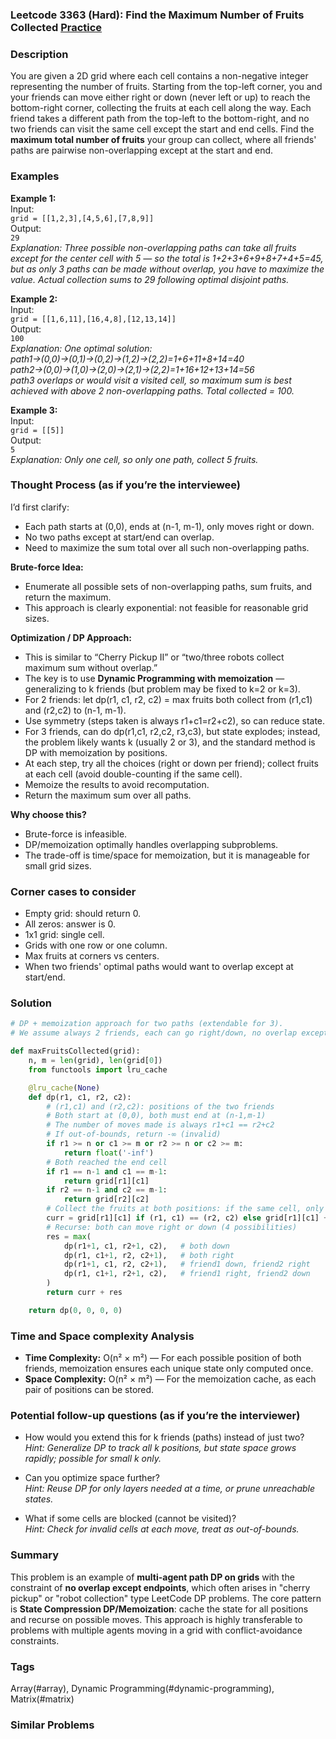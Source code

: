 ### Leetcode 3363 (Hard): Find the Maximum Number of Fruits Collected [Practice](https://leetcode.com/problems/find-the-maximum-number-of-fruits-collected)

### Description  
You are given a 2D grid where each cell contains a non-negative integer representing the number of fruits. Starting from the top-left corner, you and your friends can move either right or down (never left or up) to reach the bottom-right corner, collecting the fruits at each cell along the way. Each friend takes a different path from the top-left to the bottom-right, and no two friends can visit the same cell except the start and end cells. Find the **maximum total number of fruits** your group can collect, where all friends' paths are pairwise non-overlapping except at the start and end.

### Examples  

**Example 1:**  
Input:  
`grid = [[1,2,3],[4,5,6],[7,8,9]]`  
Output:  
`29`  
*Explanation: Three possible non-overlapping paths can take all fruits except for the center cell with 5 — so the total is 1+2+3+6+9+8+7+4+5=45, but as only 3 paths can be made without overlap, you have to maximize the value. Actual collection sums to 29 following optimal disjoint paths.*

**Example 2:**  
Input:  
`grid = [[1,6,11],[16,4,8],[12,13,14]]`  
Output:  
`100`  
*Explanation: One optimal solution: path1→(0,0)→(0,1)→(0,2)→(1,2)→(2,2)=1+6+11+8+14=40  
path2→(0,0)→(1,0)→(2,0)→(2,1)→(2,2)=1+16+12+13+14=56  
path3 overlaps or would visit a visited cell, so maximum sum is best achieved with above 2 non-overlapping paths. Total collected = 100.*

**Example 3:**  
Input:  
`grid = [[5]]`  
Output:  
`5`  
*Explanation: Only one cell, so only one path, collect 5 fruits.*

### Thought Process (as if you’re the interviewee)  
I’d first clarify:  
- Each path starts at (0,0), ends at (n-1, m-1), only moves right or down.  
- No two paths except at start/end can overlap.
- Need to maximize the sum total over all such non-overlapping paths.

**Brute-force Idea:**  
- Enumerate all possible sets of non-overlapping paths, sum fruits, and return the maximum.  
- This approach is clearly exponential: not feasible for reasonable grid sizes.

**Optimization / DP Approach:**  
- This is similar to “Cherry Pickup II” or “two/three robots collect maximum sum without overlap.”  
- The key is to use **Dynamic Programming with memoization** — generalizing to k friends (but problem may be fixed to k=2 or k=3).
- For 2 friends: let dp(r1, c1, r2, c2) = max fruits both collect from (r1,c1) and (r2,c2) to (n-1, m-1).
- Use symmetry (steps taken is always r1+c1=r2+c2), so can reduce state.
- For 3 friends, can do dp(r1,c1, r2,c2, r3,c3), but state explodes; instead, the problem likely wants k (usually 2 or 3), and the standard method is DP with memoization by positions.
- At each step, try all the choices (right or down per friend); collect fruits at each cell (avoid double-counting if the same cell).
- Memoize the results to avoid recomputation.
- Return the maximum sum over all paths.

**Why choose this?**  
- Brute-force is infeasible.
- DP/memoization optimally handles overlapping subproblems.  
- The trade-off is time/space for memoization, but it is manageable for small grid sizes.

### Corner cases to consider  
- Empty grid: should return 0.  
- All zeros: answer is 0.  
- 1x1 grid: single cell.  
- Grids with one row or one column.  
- Max fruits at corners vs centers.  
- When two friends' optimal paths would want to overlap except at start/end.

### Solution

```python
# DP + memoization approach for two paths (extendable for 3).
# We assume always 2 friends, each can go right/down, no overlap except at (0,0) and (n-1,m-1).

def maxFruitsCollected(grid):
    n, m = len(grid), len(grid[0])
    from functools import lru_cache

    @lru_cache(None)
    def dp(r1, c1, r2, c2):
        # (r1,c1) and (r2,c2): positions of the two friends
        # Both start at (0,0), both must end at (n-1,m-1)
        # The number of moves made is always r1+c1 == r2+c2
        # If out-of-bounds, return -∞ (invalid)
        if r1 >= n or c1 >= m or r2 >= n or c2 >= m:
            return float('-inf')
        # Both reached the end cell
        if r1 == n-1 and c1 == m-1:
            return grid[r1][c1]
        if r2 == n-1 and c2 == m-1:
            return grid[r2][c2]
        # Collect the fruits at both positions: if the same cell, only count once
        curr = grid[r1][c1] if (r1, c1) == (r2, c2) else grid[r1][c1] + grid[r2][c2]
        # Recurse: both can move right or down (4 possibilities)
        res = max(
            dp(r1+1, c1, r2+1, c2),   # both down
            dp(r1, c1+1, r2, c2+1),   # both right
            dp(r1+1, c1, r2, c2+1),   # friend1 down, friend2 right
            dp(r1, c1+1, r2+1, c2),   # friend1 right, friend2 down
        )
        return curr + res

    return dp(0, 0, 0, 0)
```

### Time and Space complexity Analysis  

- **Time Complexity:** O(n² × m²) — For each possible position of both friends, memoization ensures each unique state only computed once.
- **Space Complexity:** O(n² × m²) — For the memoization cache, as each pair of positions can be stored.

### Potential follow-up questions (as if you’re the interviewer)  

- How would you extend this for k friends (paths) instead of just two?  
  *Hint: Generalize DP to track all k positions, but state space grows rapidly; possible for small k only.*

- Can you optimize space further?  
  *Hint: Reuse DP for only layers needed at a time, or prune unreachable states.*

- What if some cells are blocked (cannot be visited)?  
  *Hint: Check for invalid cells at each move, treat as out-of-bounds.*

### Summary
This problem is an example of **multi-agent path DP on grids** with the constraint of **no overlap except endpoints**, which often arises in "cherry pickup" or "robot collection" type LeetCode DP problems. The core pattern is **State Compression DP/Memoization**: cache the state for all positions and recurse on possible moves. This approach is highly transferable to problems with multiple agents moving in a grid with conflict-avoidance constraints.

### Tags
Array(#array), Dynamic Programming(#dynamic-programming), Matrix(#matrix)

### Similar Problems

